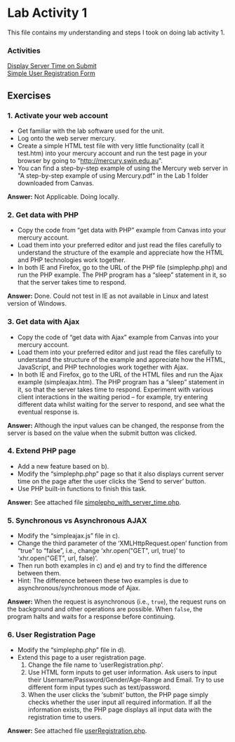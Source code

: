 # Lab Activity 1

This file contains my understanding and steps I took on doing lab activity 1.

### Activities
[Display Server Time on Submit](./../Lab1/simplephp_with_server_time.php)  
[Simple User Registration Form](../Lab1/userRegistration.php)

## Exercises

### 1. Activate your web account
- Get familiar with the lab software used for the unit.
- Log onto the web server mercury.
- Create a simple HTML test file with very little functionality (call it test.htm) into your mercury account and run the test page in your browser by going to "http://mercury.swin.edu.au".
- You can find a step-by-step example of using the Mercury web server in "A step-by-step example of using Mercury.pdf" in the Lab 1 folder downloaded from Canvas.

**Answer:** Not Applicable. Doing locally.

### 2. Get data with PHP
- Copy the code from “get data with PHP” example from Canvas into your mercury account.
- Load them into your preferred editor and just read the files carefully to understand the structure of the example and appreciate how the HTML and PHP technologies work together.
- In both IE and Firefox, go to the URL of the PHP file (simplephp.php) and run the PHP example. The PHP program has a “sleep” statement in it, so that the server takes time to respond.

**Answer:** Done. Could not test in IE as not available in Linux and latest version of Windows.

### 3. Get data with Ajax
- Copy the code of “get data with Ajax” example from Canvas into your mercury account.
- Load them into your preferred editor and just read the files carefully to understand the structure of the example and appreciate how the HTML, JavaScript, and PHP technologies work together with Ajax.
- In both IE and Firefox, go to the URL of the HTML files and run the Ajax example (simpleajax.htm). The PHP program has a “sleep” statement in it, so that the server takes time to respond. Experiment with various client interactions in the waiting period – for example, try entering different data whilst waiting for the server to respond, and see what the eventual response is.

**Answer:** Although the input values can be changed, the response from the server is based on the value when the submit button was clicked.

### 4. Extend PHP page
- Add a new feature based on b).
- Modify the “simplephp.php” page so that it also displays current server time on the page after the user clicks the ‘Send to server’ button.
- Use PHP built-in functions to finish this task.

**Answer:** See attached file [simplephp_with_server_time.php](../Lab1/simplephp_with_server_time.php).

### 5. Synchronous vs Asynchronous AJAX
- Modify the “simpleajax.js” file in c).
- Change the third parameter of the ‘XMLHttpRequest.open’ function from “true” to “false”, i.e., change ‘xhr.open("GET", url, true)’ to ‘xhr.open("GET", url, false)’.
- Then run both examples in c) and e) and try to find the difference between them.
- Hint: The difference between these two examples is due to asynchronous/synchronous mode of Ajax.

**Answer:** When the request is asynchronous (i.e., `true`), the request runs on the background and other operations are possible. When `false`, the program halts and waits for a response before continuing.

### 6. User Registration Page
- Modify the “simplephp.php” file in d).
- Extend this page to a user registration page.
    1. Change the file name to ‘userRegistration.php’.
    2. Use HTML form inputs to get user information. Ask users to input their Username/Password/Gender/Age-Range and Email. Try to use different form input types such as text/password.
    3. When the user clicks the ‘submit’ button, the PHP page simply checks whether the user input all required information. If all the information exists, the PHP page displays all input data with the registration time to users.

**Answer:** See attached file [userRegistration.php](../Lab1/userRegistration.php).
